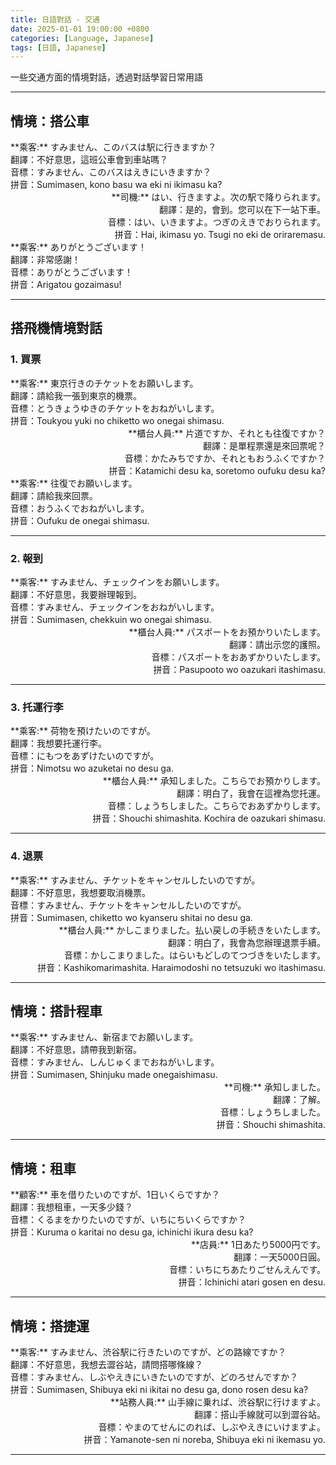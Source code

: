 ```yaml
---
title: 日語對話 - 交通
date: 2025-01-01 19:00:00 +0800
categories: [Language, Japanese]
tags: [日語, Japanese] 
---
```


一些交通方面的情境對話，透過對話學習日常用語

---

## 情境：搭公車

<div style="text-align: left">  
**乘客:** すみません、このバスは駅に行きますか？<br>  
翻譯：不好意思，這班公車會到車站嗎？<br>  
音標：すみません、このバスはえきにいきますか？<br>  
拼音：Sumimasen, kono basu wa eki ni ikimasu ka?<br>  
</div>

<div style="text-align: right">  
**司機:** はい、行きますよ。次の駅で降りられます。<br>  
翻譯：是的，會到。您可以在下一站下車。<br>  
音標：はい、いきますよ。つぎのえきでおりられます。<br>  
拼音：Hai, ikimasu yo. Tsugi no eki de oriraremasu.<br>  
</div>

<div style="text-align: left">  
**乘客:** ありがとうございます！<br>  
翻譯：非常感謝！<br>  
音標：ありがとうございます！<br>  
拼音：Arigatou gozaimasu!<br>  
</div>

---

## 搭飛機情境對話

### 1. 買票

<div style="text-align: left">  
**乘客:** 東京行きのチケットをお願いします。<br>  
翻譯：請給我一張到東京的機票。<br>  
音標：とうきょうゆきのチケットをおねがいします。<br>  
拼音：Toukyou yuki no chiketto wo onegai shimasu.<br>  
</div>

<div style="text-align: right">  
**櫃台人員:** 片道ですか、それとも往復ですか？<br>  
翻譯：是單程票還是來回票呢？<br>  
音標：かたみちですか、それともおうふくですか？<br>  
拼音：Katamichi desu ka, soretomo oufuku desu ka?<br>  
</div>

<div style="text-align: left">  
**乘客:** 往復でお願いします。<br>  
翻譯：請給我來回票。<br>  
音標：おうふくでおねがいします。<br>  
拼音：Oufuku de onegai shimasu.<br>  
</div>

---

### 2. 報到

<div style="text-align: left">  
**乘客:** すみません、チェックインをお願いします。<br>  
翻譯：不好意思，我要辦理報到。<br>  
音標：すみません、チェックインをおねがいします。<br>  
拼音：Sumimasen, chekkuin wo onegai shimasu.<br>  
</div>

<div style="text-align: right">  
**櫃台人員:** パスポートをお預かりいたします。<br>  
翻譯：請出示您的護照。<br>  
音標：パスポートをおあずかりいたします。<br>  
拼音：Pasupooto wo oazukari itashimasu.<br>  
</div>

---

### 3. 托運行李

<div style="text-align: left">  
**乘客:** 荷物を預けたいのですが。<br>  
翻譯：我想要托運行李。<br>  
音標：にもつをあずけたいのですが。<br>  
拼音：Nimotsu wo azuketai no desu ga.<br>  
</div>

<div style="text-align: right">  
**櫃台人員:** 承知しました。こちらでお預かりします。<br>  
翻譯：明白了，我會在這裡為您托運。<br>  
音標：しょうちしました。こちらでおあずかりします。<br>  
拼音：Shouchi shimashita. Kochira de oazukari shimasu.<br>  
</div>

---

### 4. 退票

<div style="text-align: left">  
**乘客:** すみません、チケットをキャンセルしたいのですが。<br>  
翻譯：不好意思，我想要取消機票。<br>  
音標：すみません、チケットをキャンセルしたいのですが。<br>  
拼音：Sumimasen, chiketto wo kyanseru shitai no desu ga.<br>  
</div>

<div style="text-align: right">  
**櫃台人員:** かしこまりました。払い戻しの手続きをいたします。<br>  
翻譯：明白了，我會為您辦理退票手續。<br>  
音標：かしこまりました。はらいもどしのてつづきをいたします。<br>  
拼音：Kashikomarimashita. Haraimodoshi no tetsuzuki wo itashimasu.<br>  
</div>

---

## 情境：搭計程車

<div style="text-align: left">  
**乘客:** すみません、新宿までお願いします。<br>  
翻譯：不好意思，請帶我到新宿。<br>  
音標：すみません、しんじゅくまでおねがいします。<br>  
拼音：Sumimasen, Shinjuku made onegaishimasu.<br>  
</div>

<div style="text-align: right">  
**司機:** 承知しました。<br>  
翻譯：了解。<br>  
音標：しょうちしました。<br>  
拼音：Shouchi shimashita.<br>  
</div>

---

## 情境：租車

<div style="text-align: left">  
**顧客:** 車を借りたいのですが、1日いくらですか？<br>  
翻譯：我想租車，一天多少錢？<br>  
音標：くるまをかりたいのですが、いちにちいくらですか？<br>  
拼音：Kuruma o karitai no desu ga, ichinichi ikura desu ka?<br>  
</div>

<div style="text-align: right">  
**店員:** 1日あたり5000円です。<br>  
翻譯：一天5000日圓。<br>  
音標：いちにちあたりごせんえんです。<br>  
拼音：Ichinichi atari gosen en desu.<br>  
</div>

---

## 情境：搭捷運

<div style="text-align: left">  
**乘客:** すみません、渋谷駅に行きたいのですが、どの路線ですか？<br>  
翻譯：不好意思，我想去澀谷站，請問搭哪條線？<br>  
音標：すみません、しぶやえきにいきたいのですが、どのろせんですか？<br>  
拼音：Sumimasen, Shibuya eki ni ikitai no desu ga, dono rosen desu ka?<br>  
</div>

<div style="text-align: right">  
**站務人員:** 山手線に乗れば、渋谷駅に行けますよ。<br>  
翻譯：搭山手線就可以到澀谷站。<br>  
音標：やまのてせんにのれば、しぶやえきにいけますよ。<br>  
拼音：Yamanote-sen ni noreba, Shibuya eki ni ikemasu yo.<br>  
</div>

---
